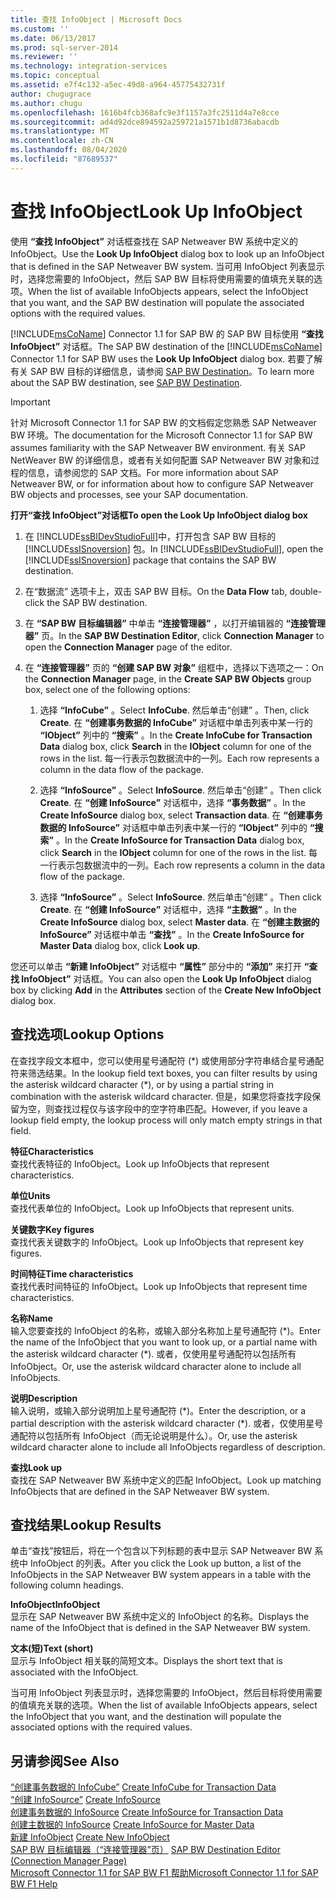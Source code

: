 ```yaml
---
title: 查找 InfoObject | Microsoft Docs
ms.custom: ''
ms.date: 06/13/2017
ms.prod: sql-server-2014
ms.reviewer: ''
ms.technology: integration-services
ms.topic: conceptual
ms.assetid: e7f4c132-a5ec-49d8-a964-45775432731f
author: chugugrace
ms.author: chugu
ms.openlocfilehash: 1616b4fcb368afc9e3f1157a3fc2511d4a7e8cce
ms.sourcegitcommit: ad4d92dce894592a259721a1571b1d8736abacdb
ms.translationtype: MT
ms.contentlocale: zh-CN
ms.lasthandoff: 08/04/2020
ms.locfileid: "87689537"
---
```

# <a name="look-up-infoobject"></a><span data-ttu-id="6c032-102">查找 InfoObject</span><span class="sxs-lookup"><span data-stu-id="6c032-102">Look Up InfoObject</span></span>
  <span data-ttu-id="6c032-103">使用 **“查找 InfoObject”** 对话框查找在 SAP Netweaver BW 系统中定义的 InfoObject。</span><span class="sxs-lookup"><span data-stu-id="6c032-103">Use the **Look Up InfoObject** dialog box to look up an InfoObject that is defined in the SAP Netweaver BW system.</span></span> <span data-ttu-id="6c032-104">当可用 InfoObject 列表显示时，选择您需要的 InfoObject，然后 SAP BW 目标将使用需要的值填充关联的选项。</span><span class="sxs-lookup"><span data-stu-id="6c032-104">When the list of available InfoObjects appears, select the InfoObject that you want, and the SAP BW destination will populate the associated options with the required values.</span></span>  
  
 <span data-ttu-id="6c032-105">[!INCLUDE[msCoName](../../includes/msconame-md.md)] Connector 1.1 for SAP BW 的 SAP BW 目标使用 **“查找 InfoObject”** 对话框。</span><span class="sxs-lookup"><span data-stu-id="6c032-105">The SAP BW destination of the [!INCLUDE[msCoName](../../includes/msconame-md.md)] Connector 1.1 for SAP BW uses the **Look Up InfoObject** dialog box.</span></span> <span data-ttu-id="6c032-106">若要了解有关 SAP BW 目标的详细信息，请参阅 [SAP BW Destination](sap-bw-destination.md)。</span><span class="sxs-lookup"><span data-stu-id="6c032-106">To learn more about the SAP BW destination, see [SAP BW Destination](sap-bw-destination.md).</span></span>  
  
> [!IMPORTANT]  
>  <span data-ttu-id="6c032-107">针对 Microsoft Connector 1.1 for SAP BW 的文档假定您熟悉 SAP Netweaver BW 环境。</span><span class="sxs-lookup"><span data-stu-id="6c032-107">The documentation for the Microsoft Connector 1.1 for SAP BW assumes familiarity with the SAP Netweaver BW environment.</span></span> <span data-ttu-id="6c032-108">有关 SAP NetWeaver BW 的详细信息，或者有关如何配置 SAP Netweaver BW 对象和过程的信息，请参阅您的 SAP 文档。</span><span class="sxs-lookup"><span data-stu-id="6c032-108">For more information about SAP Netweaver BW, or for information about how to configure SAP Netweaver BW objects and processes, see your SAP documentation.</span></span>  
  
 <span data-ttu-id="6c032-109">**打开“查找 InfoObject”对话框**</span><span class="sxs-lookup"><span data-stu-id="6c032-109">**To open the Look Up InfoObject dialog box**</span></span>  
  
1.  <span data-ttu-id="6c032-110">在 [!INCLUDE[ssBIDevStudioFull](../../includes/ssbidevstudiofull-md.md)]中，打开包含 SAP BW 目标的 [!INCLUDE[ssISnoversion](../../includes/ssisnoversion-md.md)] 包。</span><span class="sxs-lookup"><span data-stu-id="6c032-110">In [!INCLUDE[ssBIDevStudioFull](../../includes/ssbidevstudiofull-md.md)], open the [!INCLUDE[ssISnoversion](../../includes/ssisnoversion-md.md)] package that contains the SAP BW destination.</span></span>  
  
2.  <span data-ttu-id="6c032-111">在“数据流”  选项卡上，双击 SAP BW 目标。</span><span class="sxs-lookup"><span data-stu-id="6c032-111">On the **Data Flow** tab, double-click the SAP BW destination.</span></span>  
  
3.  <span data-ttu-id="6c032-112">在 **“SAP BW 目标编辑器”** 中单击 **“连接管理器”** ，以打开编辑器的 **“连接管理器”** 页。</span><span class="sxs-lookup"><span data-stu-id="6c032-112">In the **SAP BW Destination Editor**, click **Connection Manager** to open the **Connection Manager** page of the editor.</span></span>  
  
4.  <span data-ttu-id="6c032-113">在 **“连接管理器”** 页的 **“创建 SAP BW 对象”** 组框中，选择以下选项之一：</span><span class="sxs-lookup"><span data-stu-id="6c032-113">On the **Connection Manager** page, in the **Create SAP BW Objects** group box, select one of the following options:</span></span>  
  
    1.  <span data-ttu-id="6c032-114">选择 **“InfoCube”** 。</span><span class="sxs-lookup"><span data-stu-id="6c032-114">Select **InfoCube**.</span></span> <span data-ttu-id="6c032-115">然后单击“创建”  。</span><span class="sxs-lookup"><span data-stu-id="6c032-115">Then, click **Create**.</span></span> <span data-ttu-id="6c032-116">在 **“创建事务数据的 InfoCube”** 对话框中单击列表中某一行的 **“IObject”** 列中的 **“搜索”** 。</span><span class="sxs-lookup"><span data-stu-id="6c032-116">In the **Create InfoCube for Transaction Data** dialog box, click **Search** in the **IObject** column for one of the rows in the list.</span></span> <span data-ttu-id="6c032-117">每一行表示包数据流中的一列。</span><span class="sxs-lookup"><span data-stu-id="6c032-117">Each row represents a column in the data flow of the package.</span></span>  
  
    2.  <span data-ttu-id="6c032-118">选择 **“InfoSource”** 。</span><span class="sxs-lookup"><span data-stu-id="6c032-118">Select **InfoSource**.</span></span> <span data-ttu-id="6c032-119">然后单击“创建”  。</span><span class="sxs-lookup"><span data-stu-id="6c032-119">Then click **Create**.</span></span> <span data-ttu-id="6c032-120">在 **“创建 InfoSource”** 对话框中，选择 **“事务数据”** 。</span><span class="sxs-lookup"><span data-stu-id="6c032-120">In the **Create InfoSource** dialog box, select **Transaction data**.</span></span> <span data-ttu-id="6c032-121">在 **“创建事务数据的 InfoSource”** 对话框中单击列表中某一行的 **“IObject”** 列中的 **“搜索”** 。</span><span class="sxs-lookup"><span data-stu-id="6c032-121">In the **Create InfoSource for Transaction Data** dialog box, click **Search** in the **IObject** column for one of the rows in the list.</span></span> <span data-ttu-id="6c032-122">每一行表示包数据流中的一列。</span><span class="sxs-lookup"><span data-stu-id="6c032-122">Each row represents a column in the data flow of the package.</span></span>  
  
    3.  <span data-ttu-id="6c032-123">选择 **“InfoSource”** 。</span><span class="sxs-lookup"><span data-stu-id="6c032-123">Select **InfoSource**.</span></span> <span data-ttu-id="6c032-124">然后单击“创建”  。</span><span class="sxs-lookup"><span data-stu-id="6c032-124">Then click **Create**.</span></span> <span data-ttu-id="6c032-125">在 **“创建 InfoSource”** 对话框中，选择 **“主数据”** 。</span><span class="sxs-lookup"><span data-stu-id="6c032-125">In the **Create InfoSource** dialog box, select **Master data**.</span></span> <span data-ttu-id="6c032-126">在 **“创建主数据的 InfoSource”** 对话框中单击 **“查找”** 。</span><span class="sxs-lookup"><span data-stu-id="6c032-126">In the **Create InfoSource for Master Data** dialog box, click **Look up**.</span></span>  
  
 <span data-ttu-id="6c032-127">您还可以单击 **“新建 InfoObject”** 对话框中 **“属性”** 部分中的 **“添加”** 来打开 **“查找 InfoObject”** 对话框。</span><span class="sxs-lookup"><span data-stu-id="6c032-127">You can also open the **Look Up InfoObject** dialog box by clicking **Add** in the **Attributes** section of the **Create New InfoObject** dialog box.</span></span>  
  
## <a name="lookup-options"></a><span data-ttu-id="6c032-128">查找选项</span><span class="sxs-lookup"><span data-stu-id="6c032-128">Lookup Options</span></span>  
 <span data-ttu-id="6c032-129">在查找字段文本框中，您可以使用星号通配符 (\*) 或使用部分字符串结合星号通配符来筛选结果。</span><span class="sxs-lookup"><span data-stu-id="6c032-129">In the lookup field text boxes, you can filter results by using the asterisk wildcard character (\*), or by using a partial string in combination with the asterisk wildcard character.</span></span> <span data-ttu-id="6c032-130">但是，如果您将查找字段保留为空，则查找过程仅与该字段中的空字符串匹配。</span><span class="sxs-lookup"><span data-stu-id="6c032-130">However, if you leave a lookup field empty, the lookup process will only match empty strings in that field.</span></span>  
  
 <span data-ttu-id="6c032-131">**特征**</span><span class="sxs-lookup"><span data-stu-id="6c032-131">**Characteristics**</span></span>  
 <span data-ttu-id="6c032-132">查找代表特征的 InfoObject。</span><span class="sxs-lookup"><span data-stu-id="6c032-132">Look up InfoObjects that represent characteristics.</span></span>  
  
 <span data-ttu-id="6c032-133">**单位**</span><span class="sxs-lookup"><span data-stu-id="6c032-133">**Units**</span></span>  
 <span data-ttu-id="6c032-134">查找代表单位的 InfoObject。</span><span class="sxs-lookup"><span data-stu-id="6c032-134">Look up InfoObjects that represent units.</span></span>  
  
 <span data-ttu-id="6c032-135">**关键数字**</span><span class="sxs-lookup"><span data-stu-id="6c032-135">**Key figures**</span></span>  
 <span data-ttu-id="6c032-136">查找代表关键数字的 InfoObject。</span><span class="sxs-lookup"><span data-stu-id="6c032-136">Look up InfoObjects that represent key figures.</span></span>  
  
 <span data-ttu-id="6c032-137">**时间特征**</span><span class="sxs-lookup"><span data-stu-id="6c032-137">**Time characteristics**</span></span>  
 <span data-ttu-id="6c032-138">查找代表时间特征的 InfoObject。</span><span class="sxs-lookup"><span data-stu-id="6c032-138">Look up InfoObjects that represent time characteristics.</span></span>  
  
 <span data-ttu-id="6c032-139">**名称**</span><span class="sxs-lookup"><span data-stu-id="6c032-139">**Name**</span></span>  
 <span data-ttu-id="6c032-140">输入您要查找的 InfoObject 的名称，或输入部分名称加上星号通配符 (\*)。</span><span class="sxs-lookup"><span data-stu-id="6c032-140">Enter the name of the InfoObject that you want to look up, or a partial name with the asterisk wildcard character (\*).</span></span> <span data-ttu-id="6c032-141">或者，仅使用星号通配符以包括所有 InfoObject。</span><span class="sxs-lookup"><span data-stu-id="6c032-141">Or, use the asterisk wildcard character alone to include all InfoObjects.</span></span>  
  
 <span data-ttu-id="6c032-142">**说明**</span><span class="sxs-lookup"><span data-stu-id="6c032-142">**Description**</span></span>  
 <span data-ttu-id="6c032-143">输入说明，或输入部分说明加上星号通配符 (\*)。</span><span class="sxs-lookup"><span data-stu-id="6c032-143">Enter the description, or a partial description with the asterisk wildcard character (\*).</span></span> <span data-ttu-id="6c032-144">或者，仅使用星号通配符以包括所有 InfoObject（而无论说明是什么）。</span><span class="sxs-lookup"><span data-stu-id="6c032-144">Or, use the asterisk wildcard character alone to include all InfoObjects regardless of description.</span></span>  
  
 <span data-ttu-id="6c032-145">**查找**</span><span class="sxs-lookup"><span data-stu-id="6c032-145">**Look up**</span></span>  
 <span data-ttu-id="6c032-146">查找在 SAP Netweaver BW 系统中定义的匹配 InfoObject。</span><span class="sxs-lookup"><span data-stu-id="6c032-146">Look up matching InfoObjects that are defined in the SAP Netweaver BW system.</span></span>  
  
## <a name="lookup-results"></a><span data-ttu-id="6c032-147">查找结果</span><span class="sxs-lookup"><span data-stu-id="6c032-147">Lookup Results</span></span>  
 <span data-ttu-id="6c032-148">单击“查找”按钮后，将在一个包含以下列标题的表中显示 SAP Netweaver BW 系统中 InfoObject 的列表。</span><span class="sxs-lookup"><span data-stu-id="6c032-148">After you click the Look up button, a list of the InfoObjects in the SAP Netweaver BW system appears in a table with the following column headings.</span></span>  
  
 <span data-ttu-id="6c032-149">**InfoObject**</span><span class="sxs-lookup"><span data-stu-id="6c032-149">**InfoObject**</span></span>  
 <span data-ttu-id="6c032-150">显示在 SAP Netweaver BW 系统中定义的 InfoObject 的名称。</span><span class="sxs-lookup"><span data-stu-id="6c032-150">Displays the name of the InfoObject that is defined in the SAP Netweaver BW system.</span></span>  
  
 <span data-ttu-id="6c032-151">**文本(短)**</span><span class="sxs-lookup"><span data-stu-id="6c032-151">**Text (short)**</span></span>  
 <span data-ttu-id="6c032-152">显示与 InfoObject 相关联的简短文本。</span><span class="sxs-lookup"><span data-stu-id="6c032-152">Displays the short text that is associated with the InfoObject.</span></span>  
  
 <span data-ttu-id="6c032-153">当可用 InfoObject 列表显示时，选择您需要的 InfoObject，然后目标将使用需要的值填充关联的选项。</span><span class="sxs-lookup"><span data-stu-id="6c032-153">When the list of available InfoObjects appears, select the InfoObject that you want, and the destination will populate the associated options with the required values.</span></span>  
  
## <a name="see-also"></a><span data-ttu-id="6c032-154">另请参阅</span><span class="sxs-lookup"><span data-stu-id="6c032-154">See Also</span></span>  
 <span data-ttu-id="6c032-155">[“创建事务数据的 InfoCube”](create-infocube-for-transaction-data.md) </span><span class="sxs-lookup"><span data-stu-id="6c032-155">[Create InfoCube for Transaction Data](create-infocube-for-transaction-data.md) </span></span>  
 <span data-ttu-id="6c032-156">[“创建 InfoSource”](create-infosource.md) </span><span class="sxs-lookup"><span data-stu-id="6c032-156">[Create InfoSource](create-infosource.md) </span></span>  
 <span data-ttu-id="6c032-157">[创建事务数据的 InfoSource](create-infosource-for-transaction-data.md) </span><span class="sxs-lookup"><span data-stu-id="6c032-157">[Create InfoSource for Transaction Data](create-infosource-for-transaction-data.md) </span></span>  
 <span data-ttu-id="6c032-158">[创建主数据的 InfoSource](create-infosource-for-master-data.md) </span><span class="sxs-lookup"><span data-stu-id="6c032-158">[Create InfoSource for Master Data](create-infosource-for-master-data.md) </span></span>  
 <span data-ttu-id="6c032-159">[新建 InfoObject](create-new-infoobject.md) </span><span class="sxs-lookup"><span data-stu-id="6c032-159">[Create New InfoObject](create-new-infoobject.md) </span></span>  
 <span data-ttu-id="6c032-160">[SAP BW 目标编辑器（“连接管理器”页）](sap-bw-destination-editor-connection-manager-page.md) </span><span class="sxs-lookup"><span data-stu-id="6c032-160">[SAP BW Destination Editor &#40;Connection Manager Page&#41;](sap-bw-destination-editor-connection-manager-page.md) </span></span>  
 [<span data-ttu-id="6c032-161">Microsoft Connector 1.1 for SAP BW F1 帮助</span><span class="sxs-lookup"><span data-stu-id="6c032-161">Microsoft Connector 1.1 for SAP BW F1 Help</span></span>](../microsoft-connector-for-sap-bw-f1-help.md)  
  
  
